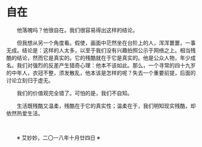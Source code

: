 # 自在

&emsp;&emsp;他落魄吗？他很自在。我们很容易得出这样的结论。

&emsp;&emsp;但我想从另一个角度看。假使，画面中茫然坐在台阶上的人，浑浑噩噩，一事无成。结论是：这样的人太多，以至于我们没有兴趣拍照公示于网络之上。相当残酷的结论，然而它是真实的。它的残酷就在于它是真实的。他是公众人物，年少成名。我们对强烈的反差产生猎奇心理：他本不该如此。那么，一个寻常的四十九岁的中年人，衣冠不整，须发散乱，他本该是怎样的呢？失去一个重要前提，后面的讨论立刻归于虚无。

&emsp;&emsp;我们的价值观完全错了。可怕的是，我们不自知。

&emsp;&emsp;生活既残酷又温柔，残酷在于它的真实性；温柔在于，我们明知现实残酷，却依然热爱生活。

&emsp;&emsp;

&emsp;&emsp;※ 艾妙妙，二〇一八年十月廿四日 ※
